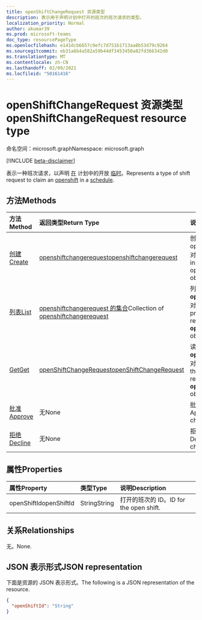 ```yaml
---
title: openShiftChangeRequest 资源类型
description: 表示用于声明计划中打开的班次的班次请求的类型。
localization_priority: Normal
author: akumar39
ms.prod: microsoft-teams
doc_type: resourcePageType
ms.openlocfilehash: e141dcb6657c9efc7d751b1713aa8b53d79c9264
ms.sourcegitcommit: eb31a6b4a582a59b44df3453450a82fd366342d0
ms.translationtype: MT
ms.contentlocale: zh-CN
ms.lasthandoff: 02/09/2021
ms.locfileid: "50161416"
---
```

# <a name="openshiftchangerequest-resource-type"></a><span data-ttu-id="497e1-103">openShiftChangeRequest 资源类型</span><span class="sxs-lookup"><span data-stu-id="497e1-103">openShiftChangeRequest resource type</span></span>

<span data-ttu-id="497e1-104">命名空间：microsoft.graph</span><span class="sxs-lookup"><span data-stu-id="497e1-104">Namespace: microsoft.graph</span></span>

[!INCLUDE [beta-disclaimer](../../includes/beta-disclaimer.md)]

<span data-ttu-id="497e1-105">表示一种班次请求，以声明 [在](../resources/openshift.md) 计划中的开放 [临时](../resources/schedule.md)。</span><span class="sxs-lookup"><span data-stu-id="497e1-105">Represents a type of shift request to claim an [openshift](../resources/openshift.md) in a [schedule](../resources/schedule.md).</span></span>

## <a name="methods"></a><span data-ttu-id="497e1-106">方法</span><span class="sxs-lookup"><span data-stu-id="497e1-106">Methods</span></span>

| <span data-ttu-id="497e1-107">方法</span><span class="sxs-lookup"><span data-stu-id="497e1-107">Method</span></span>       | <span data-ttu-id="497e1-108">返回类型</span><span class="sxs-lookup"><span data-stu-id="497e1-108">Return Type</span></span> | <span data-ttu-id="497e1-109">说明</span><span class="sxs-lookup"><span data-stu-id="497e1-109">Description</span></span> |
|:-------------|:------------|:------------|
| [<span data-ttu-id="497e1-110">创建</span><span class="sxs-lookup"><span data-stu-id="497e1-110">Create</span></span>](../api/openshiftchangerequest-post.md) | [<span data-ttu-id="497e1-111">openshiftchangerequest</span><span class="sxs-lookup"><span data-stu-id="497e1-111">openshiftchangerequest</span></span>](openshiftchangerequest.md) | <span data-ttu-id="497e1-112">创建 openshiftchangerequest 对象的实例。</span><span class="sxs-lookup"><span data-stu-id="497e1-112">Create an instance of an openshiftchangerequest object.</span></span> |
| [<span data-ttu-id="497e1-113">列表</span><span class="sxs-lookup"><span data-stu-id="497e1-113">List</span></span>](../api/openshiftchangerequest-list.md) | <span data-ttu-id="497e1-114">[openshiftchangerequest 的集合](openshiftchangerequest.md)</span><span class="sxs-lookup"><span data-stu-id="497e1-114">Collection of [openshiftchangerequest](openshiftchangerequest.md)</span></span> | <span data-ttu-id="497e1-115">列出团队 **中 openShiftChangeRequest** 对象的属性和关系。</span><span class="sxs-lookup"><span data-stu-id="497e1-115">List the properties and relationships of **openShiftChangeRequest** objects in a team.</span></span> |
| [<span data-ttu-id="497e1-116">Get</span><span class="sxs-lookup"><span data-stu-id="497e1-116">Get</span></span>](../api/openshiftchangerequest-get.md) | [<span data-ttu-id="497e1-117">openShiftChangeRequest</span><span class="sxs-lookup"><span data-stu-id="497e1-117">openShiftChangeRequest</span></span>](openshiftchangerequest.md) | <span data-ttu-id="497e1-118">读取 **openShiftChangeRequest** 对象的属性和关系。</span><span class="sxs-lookup"><span data-stu-id="497e1-118">Read the properties and relationships of an **openShiftChangeRequest** object.</span></span> |
|[<span data-ttu-id="497e1-119">批准</span><span class="sxs-lookup"><span data-stu-id="497e1-119">Approve</span></span>](../api/openshiftchangerequest-approve.md)|<span data-ttu-id="497e1-120">无</span><span class="sxs-lookup"><span data-stu-id="497e1-120">None</span></span>|<span data-ttu-id="497e1-121">批准打开的班次更改请求。</span><span class="sxs-lookup"><span data-stu-id="497e1-121">Approve an open shift change request.</span></span>|
|[<span data-ttu-id="497e1-122">拒绝</span><span class="sxs-lookup"><span data-stu-id="497e1-122">Decline</span></span>](../api/openshiftchangerequest-decline.md)|<span data-ttu-id="497e1-123">无</span><span class="sxs-lookup"><span data-stu-id="497e1-123">None</span></span>| <span data-ttu-id="497e1-124">拒绝打开的班次更改请求。</span><span class="sxs-lookup"><span data-stu-id="497e1-124">Decline an open shift change request.</span></span>|

## <a name="properties"></a><span data-ttu-id="497e1-125">属性</span><span class="sxs-lookup"><span data-stu-id="497e1-125">Properties</span></span>

| <span data-ttu-id="497e1-126">属性</span><span class="sxs-lookup"><span data-stu-id="497e1-126">Property</span></span>     | <span data-ttu-id="497e1-127">类型</span><span class="sxs-lookup"><span data-stu-id="497e1-127">Type</span></span>        | <span data-ttu-id="497e1-128">说明</span><span class="sxs-lookup"><span data-stu-id="497e1-128">Description</span></span> |
|:-------------|:------------|:------------|
|<span data-ttu-id="497e1-129">openShiftId</span><span class="sxs-lookup"><span data-stu-id="497e1-129">openShiftId</span></span>|<span data-ttu-id="497e1-130">String</span><span class="sxs-lookup"><span data-stu-id="497e1-130">String</span></span>| <span data-ttu-id="497e1-131">打开的班次的 ID。</span><span class="sxs-lookup"><span data-stu-id="497e1-131">ID for the open shift.</span></span>|

## <a name="relationships"></a><span data-ttu-id="497e1-132">关系</span><span class="sxs-lookup"><span data-stu-id="497e1-132">Relationships</span></span>

<span data-ttu-id="497e1-133">无。</span><span class="sxs-lookup"><span data-stu-id="497e1-133">None.</span></span>

## <a name="json-representation"></a><span data-ttu-id="497e1-134">JSON 表示形式</span><span class="sxs-lookup"><span data-stu-id="497e1-134">JSON representation</span></span>

<span data-ttu-id="497e1-135">下面是资源的 JSON 表示形式。</span><span class="sxs-lookup"><span data-stu-id="497e1-135">The following is a JSON representation of the resource.</span></span>

<!-- {
  "blockType": "resource",
  "optionalProperties": [

  ],
  "@odata.type": "microsoft.graph.openShiftChangeRequest"
}-->

```json
{
  "openShiftId": "String"
}
```

<!-- uuid: 16cd6b66-4b1a-43a1-adaf-3a886856ed98
2019-02-04 14:57:30 UTC -->
<!-- {
  "type": "#page.annotation",
  "description": "openShiftChangeRequest resource",
  "keywords": "",
  "section": "documentation",
  "tocPath": ""
}-->


